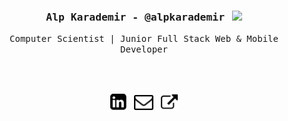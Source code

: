 <h3 align='center'><samp><strong>Alp Karademir - @alpkarademir</strong></samp> &nbsp;&nbsp;<img width="30" src="https://media1.giphy.com/media/du3J3cXyzhj75IOgvA/giphy.gif?cid=ecf05e47606xz337xsmht436z15o6q5lfdqfmid86fp0j5qc&rid=giphy.gif">
</h3> 
<p align='center'> <samp>Computer Scientist | Junior Full Stack Web & Mobile Developer</samp></p>
<br><br>
<p align='center'>
<a href="https://linkedin.com/in/alpkarademir/"><img height="26" src="https://raw.githubusercontent.com/alpkarademir/alpkarademir/master/img/linkedin.png?raw=true"></a>&nbsp;&nbsp;
<a href="mailto:alpkrdmr@gmail.com"><img height="24" src="https://raw.githubusercontent.com/alpkarademir/alpkarademir/master/img/mail.png?raw=true" alt=""></a>&nbsp;&nbsp;
<a href="https://alpkarademir.me/"><img height="27" src="https://raw.githubusercontent.com/alpkarademir/alpkarademir/master/img/external.png?raw=true" alt=""></a>
</p>
